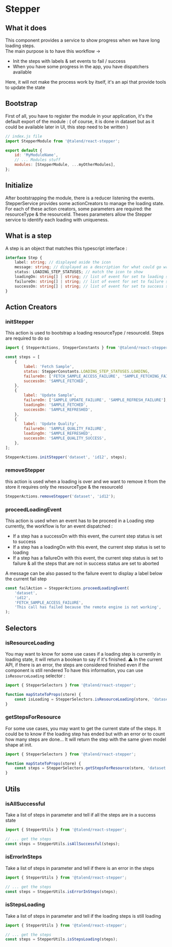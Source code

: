 # Stepper

## What it does

This component provides a service to show progress when we have long loading steps.  
The main purpose is to have this workflow ->
-   Init the steps with labels & set events to fail / success
-   When you have some progress in the app, you have dispatchers available

Here, it will not make the process work by itself, it's an api that provide tools to update the state

## Bootstrap

First of all, you have to register the module in your application, it's the default export of the module :
( of course, it is done in dataset but as it could be available later in UI, this step need to be written )

```javascript
// index.js file
import StepperModule from '@talend/react-stepper';

export default {
	id: 'MyModuleName',
	// ... Modules stuff
	modules: [StepperModule, ...myOtherModules],
};
```

## Initialize

After bootstrapping the module, there is a reducer listening the events.
StepperService provides some actionCreators to manage the loading state.
For each of these action creators, some parameters are required: the resourceType & the resourceId. Theses parameters allow the Stepper service to identify each loading with uniqueness.

## What is a step

A step is an object that matches this typescript interface :

```typescript
interface Step {
	label: string; // displayed aside the icon
	message: string; // displayed as a description for what could go wrong
	status: LOADING_STEP_STATUSES; // match the icon to show
	loadingOn: string[] | string; // list of event for set to loading state
	failureOn: string[] | string; // list of event for set to failure state
	successOn: string[] | string; // list of event for set to success state
}
```

## Action Creators

### initStepper

This action is used to bootstrap a loading resourceType / resourceId. Steps are required to do so

```javascript
import { StepperActions, StepperConstants } from '@talend/react-stepper';

const steps = [
	{
		label: 'Fetch Sample',
		status: StepperConstants.LOADING_STEP_STATUSES.LOADING,
		failureOn: ['FETCH_SAMPLE_ACCESS_FAILURE', 'SAMPLE_FETCHING_FAILURE'],
		successOn: 'SAMPLE_FETCHED',
	},
	{
		label: 'Update Sample',
		failureOn: ['SAMPLE_UPDATE_FAILURE', 'SAMPLE_REFRESH_FAILURE'],
		loadingOn: 'SAMPLE_FETCHED',
		successOn: 'SAMPLE_REFRESHED',
	},
	{
		label: 'Update Quality',
		failureOn: 'SAMPLE_QUALITY_FAILURE',
		loadingOn: 'SAMPLE_REFRESHED',
		successOn: 'SAMPLE_QUALITY_SUCCESS',
	},
];

StepperActions.initStepper('dataset', 'id12', steps);
```

### removeStepper

this action is used when a loading is over and we want to remove it from the store
it requires only the resourceType & the resourceId

```javascript
StepperActions.removeStepper('dataset', 'id12');
```

### proceedLoadingEvent

This action is used when an event has to be proceed in a Loading step currently, the workflow is for an event dispatched :

-   If a step has a successOn with this event, the current step status is set to success
-   If a step has a loadingOn with this event, the current step status is set to loading
-   If a step has a failureOn with this event, the current step status is set to failure & all the steps that are not in success status are set to aborted

A message can be also passed to the failure event to display a label below the current fail step

```javascript
const failAction = StepperActions.proceedLoadingEvent(
	'dataset',
	'id12',
	'FETCH_SAMPLE_ACCESS_FAILURE',
	'This call has failed because the remote engine is not working',
);
```

## Selectors

### isResourceLoading

You may want to know for some use cases if a loading step is currently in loading state, it will return a boolean to say if it's finished.
⚠️ In the current API, if there is an error, the steps are considered finished even if the component is still rendered
To have this information, you can use `isResourceLoading` selector :

```javascript
import { StepperSelectors } from '@talend/react-stepper';

function mapStateToProps(store) {
	const isLoading = StepperSelectors.isResourceLoading(store, 'dataset', 'id12');
}
```

### getStepsForResource

For some use cases, you may want to get the current state of the steps. 
It could be to know if the loading step has ended but with an error or to count how many steps are done...
It will return the step with the same given model shape at init.

```javascript
import { StepperSelectors } from '@talend/react-stepper';

function mapStateToProps(store) {
	const steps = StepperSelectors.getStepsForResource(store, 'dataset', 'id12');
}
```

## Utils

### isAllSuccessful

Take a list of steps in parameter and tell if all the steps are in a success state

```javascript
import { StepperUtils } from '@talend/react-stepper';

// ... get the steps
const steps = StepperUtils.isAllSuccessful(steps);
```

### isErrorInSteps

Take a list of steps in parameter and tell if there is an error in the steps

```javascript
import { StepperUtils } from '@talend/react-stepper';

// ... get the steps
const steps = StepperUtils.isErrorInSteps(steps);
```

### isStepsLoading

Take a list of steps in parameter and tell if the loading steps is still loading

```javascript
import { StepperUtils } from '@talend/react-stepper';

// ... get the steps
const steps = StepperUtils.isStepsLoading(steps);
```
